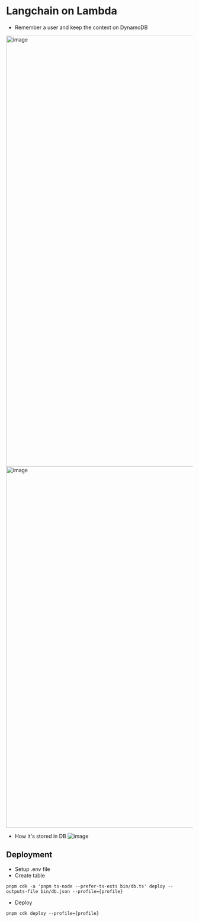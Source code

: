 # Langchain on Lambda

- Remember a user and keep the context on DynamoDB

<img width="1161" alt="image" src="https://github.com/tomoima525/langchain-on-lambda/assets/6277118/cdf7acdf-f172-4645-9dba-0b6b09bdff76">

<img width="975" alt="image" src="https://github.com/tomoima525/langchain-on-lambda/assets/6277118/01f1f227-01a3-4057-bba1-0028aca707f9">

- How it's stored in DB
![image](https://github.com/tomoima525/langchain-on-lambda/assets/6277118/9387b588-036f-4d6d-b6bc-70fa5a8b9e5f)


## Deployment

- Setup .env file
- Create table

```
pnpm cdk -a 'pnpm ts-node --prefer-ts-exts bin/db.ts' deploy --outputs-file bin/db.json --profile={profile}
```

- Deploy

```
pnpm cdk deploy --profile={profile}
```
